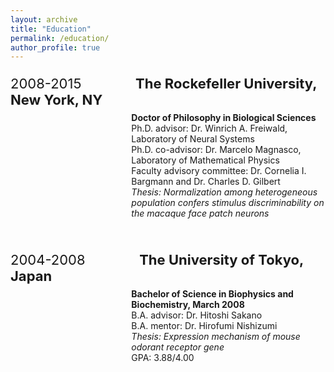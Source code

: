 ```yaml
---
layout: archive
title: "Education"
permalink: /education/
author_profile: true
---
```


<p style="font-size:22px">2008-2015&nbsp;&nbsp;&nbsp;&nbsp;&nbsp;&nbsp;&nbsp;&nbsp;&nbsp;&nbsp;&nbsp;&nbsp;&nbsp;
<b>The Rockefeller University, New York, NY</b></p>
<p style='margin-left:145.0pt;margin-top:-15px'>
<b>Doctor of Philosophy in Biological Sciences</b><br>
Ph.D. advisor: Dr. Winrich A. Freiwald, Laboratory of Neural Systems<br>
Ph.D. co-advisor: Dr. Marcelo Magnasco, Laboratory of Mathematical Physics<br>
Faculty advisory committee: Dr. Cornelia I. Bargmann and Dr. Charles D. Gilbert<br>
<i>Thesis: Normalization among heterogeneous population confers stimulus discriminability on the macaque face patch neurons</i>
</p><br>

<p style="font-size:22px">2004-2008&nbsp;&nbsp;&nbsp;&nbsp;&nbsp;&nbsp;&nbsp;&nbsp;&nbsp;&nbsp;&nbsp;&nbsp;&nbsp;
<b>The University of Tokyo, Japan</b></p>
<p style='margin-left:145.0pt;margin-top:-15px'>
<b>Bachelor of Science in Biophysics and Biochemistry, March 2008</b><br>
B.A. advisor: Dr. Hitoshi Sakano<br>
B.A. mentor: Dr. Hirofumi Nishizumi<br>
<i>Thesis: Expression mechanism of mouse odorant receptor gene</i><br>
GPA: 3.88/4.00
</p>
<br>
<br>
<br>
<br>
<br>
<br>
<br>
<br>
<br>
<br>
<br>
<br>
<br>
<br>
<br>
<br>
<br>
<br>
<br>
<br>
<br>
<br>

<!-- 
## [2008-2015] The Rockefeller University (RU), New York, NY  
**Doctor of Philosophy in Biological Sciences**  
Ph.D. advisor: Dr. Winrich A. Freiwald, Laboratory of Neural Systems  
Ph.D. co-advisor: Dr. Marcelo Magnasco, Laboratory of Mathematical Physics  
*Thesis: Normalization among heterogeneous population confers stimulus discriminability on the macaque face patch neurons*  

## [2004-2008] The University of Tokyo, Japan  
**Bachelor of Science in Biophysics and Biochemistry, March 2008**  
B.A. advisor: Dr. Hitoshi Sakano  
B.A. mentor: Dr. Hirofumi Nishizumi  
*Thesis: Expression mechanism of mouse odorant receptor gene*  
GPA: 3.88/4.00   -->